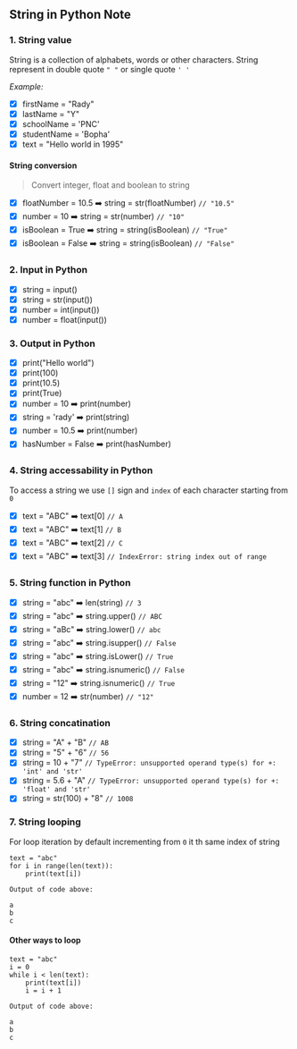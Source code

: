## String in Python Note

### 1.  String value 
String is a collection of alphabets, words or other characters. String represent in double quote `" "` or single quote `' '`

<i>Example: </i>
- [x] firstName = "Rady"
- [x] lastName = "Y"
- [x] schoolName = 'PNC'
- [x] studentName = 'Bopha'
- [x] text = "Hello world in 1995"

#### String conversion
> Convert integer, float and boolean to string

- [x] floatNumber = 10.5 :arrow_right: string = str(floatNumber) `// "10.5"`
- [x] number = 10 :arrow_right: string = str(number) `// "10"`
- [x] isBoolean = True :arrow_right: string = string(isBoolean) `// "True"`
- [x] isBoolean = False :arrow_right: string = string(isBoolean) `// "False"`

### 2. Input in Python

- [x] string = input()
- [x] string = str(input())
- [x] number = int(input())
- [x] number = float(input())

### 3. Output in Python
- [x] print("Hello world")
- [x] print(100)
- [x] print(10.5)
- [x] print(True)
- [x] number = 10 :arrow_right: print(number)
- [x] string = 'rady' :arrow_right: print(string)
- [x] number = 10.5 :arrow_right: print(number)
- [x] hasNumber = False :arrow_right: print(hasNumber)

### 4. String accessability in Python
To access a string we use `[]` sign and `index` of each character starting from `0`
- [x] text = "ABC" :arrow_right: text[0] `// A`
- [x] text = "ABC" :arrow_right: text[1] `// B`
- [x] text = "ABC" :arrow_right: text[2] `// C`
- [x] text = "ABC" :arrow_right: text[3] `// IndexError: string index out of range`

### 5. String function in Python
- [x] string = "abc" :arrow_right: len(string) `// 3`
- [x] string = "abc" :arrow_right: string.upper() `// ABC`
- [x] string = "aBc" :arrow_right: string.lower() `// abc`
- [x] string = "abc" :arrow_right: string.isupper() `// False`
- [x] string = "abc" :arrow_right: string.isLower() `// True`
- [x] string = "abc" :arrow_right: string.isnumeric() `// False`
- [x] string = "12" :arrow_right: string.isnumeric() `// True`
- [x] number = 12 :arrow_right: str(number) `// "12"`

### 6. String concatination
- [x] string = "A" + "B" `// AB`
- [x] string = "5" + "6" `// 56`
- [x] string = 10 + "7" `// TypeError: unsupported operand type(s) for +: 'int' and 'str'`
- [x] string = 5.6 + "A" `// TypeError: unsupported operand type(s) for +: 'float' and 'str'`
- [x] string = str(100) + "8" `// 1008`

### 7. String looping
For loop iteration by default incrementing from `0` it th same index of string
```
text = "abc"
for i in range(len(text)):
    print(text[i])
```
`Output of code above:`
```
a
b
c
```

#### Other ways to loop
```
text = "abc"
i = 0
while i < len(text):
    print(text[i])
    i = i + 1
```
`Output of code above:`
```
a
b
c
```